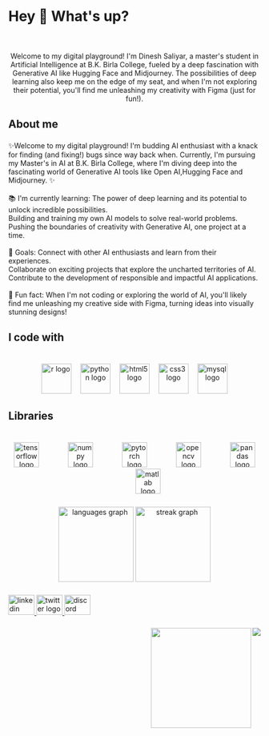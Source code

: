 <h1 align="left">Hey 👋 What's up?</h1>

###

<br clear="both">

<p align="center">Welcome to my digital playground! I'm Dinesh Saliyar, a master's student in Artificial Intelligence at B.K. Birla College, fueled by a deep fascination with Generative AI like Hugging Face and Midjourney.  The possibilities of deep learning also keep me on the edge of my seat, and when I'm not exploring their potential, you'll find me unleashing my creativity with Figma (just for fun!).</p>

###

<h2 align="left">About me</h2>

###

<p align="left">✨Welcome to my digital playground! I'm budding AI enthusiast with a knack for finding (and fixing!) bugs since way back when.  Currently, I'm pursuing my Master's in AI at B.K. Birla College, where I'm diving deep into the fascinating world of Generative AI tools like Open AI,Hugging Face and Midjourney. ✨<br><br>📚 I'm currently learning: The power of deep learning and its potential to unlock incredible possibilities.<br>    Building and training my own AI models to solve real-world problems.<br>    Pushing the boundaries of creativity with Generative AI, one project at a time.<br><br>🎯 Goals: Connect with other AI enthusiasts and learn from their experiences.<br>    Collaborate on exciting projects that explore the uncharted territories of AI. ️<br>    Contribute to the development of responsible and impactful AI applications.<br><br>🎲 Fun fact: When I'm not coding or exploring the world of AI, you'll likely find me unleashing my creative side with Figma, turning ideas into visually stunning designs! ️</p>

###

<h2 align="left">I code with</h2>

###

<br clear="both">

<div align="center">
  <img src="https://cdn.jsdelivr.net/gh/devicons/devicon/icons/r/r-original.svg" height="60" alt="r logo"  />
  <img width="10" />
  <img src="https://cdn.jsdelivr.net/gh/devicons/devicon/icons/python/python-original-wordmark.svg" height="60" alt="python logo"  />
  <img width="10" />
  <img src="https://cdn.jsdelivr.net/gh/devicons/devicon/icons/html5/html5-original.svg" height="60" alt="html5 logo"  />
  <img width="10" />
  <img src="https://cdn.jsdelivr.net/gh/devicons/devicon/icons/css3/css3-original.svg" height="60" alt="css3 logo"  />
  <img width="10" />
  <img src="https://cdn.jsdelivr.net/gh/devicons/devicon/icons/mysql/mysql-original-wordmark.svg" height="60" alt="mysql logo"  />
</div>

###

<h2 align="left">Libraries</h2>

###

<br clear="both">

<div align="center">
  <img src="https://img.shields.io/badge/TensorFlow-FF6F00?logo=tensorflow&logoColor=black&style=for-the-badge" height="50" alt="tensorflow logo"  />
  <img width="50" />
  <img src="https://img.shields.io/badge/NumPy-013243?logo=numpy&logoColor=white&style=for-the-badge" height="50" alt="numpy logo"  />
  <img width="50" />
  <img src="https://cdn.jsdelivr.net/gh/devicons/devicon/icons/pytorch/pytorch-plain-wordmark.svg" height="50" alt="pytorch logo"  />
  <img width="50" />
  <img src="https://img.shields.io/badge/OpenCV-5C3EE8?logo=opencv&logoColor=white&style=for-the-badge" height="50" alt="opencv logo"  />
  <img width="50" />
  <img src="https://img.shields.io/badge/pandas-150458?logo=pandas&logoColor=white&style=for-the-badge" height="50" alt="pandas logo"  />
  <img width="50" />
  <img src="https://skillicons.dev/icons?i=matlab" height="50" alt="matlab logo"  />
</div>

###

<div align="center">
  <img src="https://github-readme-stats.vercel.app/api/top-langs?username=dinesh0110&locale=en&hide_title=false&layout=compact&card_width=320&langs_count=5&theme=dark&hide_border=false&order=2" height="150" alt="languages graph"  />
  <img src="https://streak-stats.demolab.com?user=dinesh0110&locale=en&mode=daily&theme=dracula&hide_border=false&border_radius=5&order=3" height="150" alt="streak graph"  />
</div>

###

<div align="left">
</div>

###

<div align="left">
  <a href="https://www.linkedin.com/in/dinesh-saliyar/" target="_blank">
    <img src="https://raw.githubusercontent.com/maurodesouza/profile-readme-generator/master/src/assets/icons/social/linkedin/default.svg" width="52" height="40" alt="linkedin logo"  />
  </a>
  <a href="https://twitter.com/Dineshas_dinu" target="_blank">
    <img src="https://raw.githubusercontent.com/maurodesouza/profile-readme-generator/master/src/assets/icons/social/twitter/default.svg" width="52" height="40" alt="twitter logo"  />
  </a>
  <a href="https://discord.com/channels/@dimOx" target="_blank">
    <img src="https://raw.githubusercontent.com/maurodesouza/profile-readme-generator/master/src/assets/icons/social/discord/default.svg" width="52" height="40" alt="discord logo"  />
  </a>
</div>

###

<img align="right" src="https://profile-counter.glitch.me/dinesh0110/count.svg?"  />

###

<img align="right" height="200" src="https://media.giphy.com/media/j6MwR2b2DEQz2TS5bV/giphy.gif?cid=ecf05e473buv3czurggcz5yvwhefmso479clcmzl68wqs2iu&ep=v1_gifs_search&rid=giphy.gif&ct=g"  />

###
